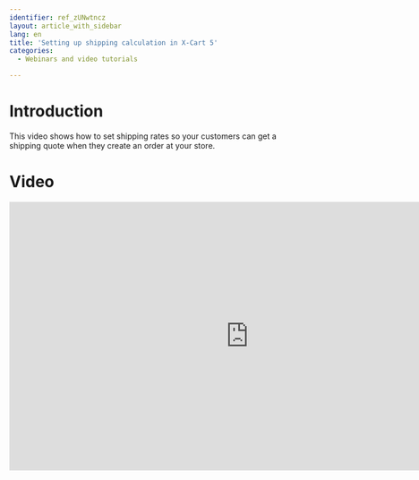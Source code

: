 ```yaml
---
identifier: ref_zUNwtncz
layout: article_with_sidebar
lang: en
title: 'Setting up shipping calculation in X-Cart 5'
categories:
  - Webinars and video tutorials

---
```



# Introduction

This video shows how to set shipping rates so your customers can get a shipping quote when they create an order at your store.

# Video

<iframe class="youtube-player" type="text/html" style="width: 853px; height: 480px" src="https://www.youtube.com/embed/wKpHByus01o" frameborder="0"></iframe>